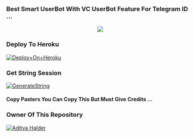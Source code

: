 ### Best Smart UserBot With VC UserBot Feature For Telegram ID ...


<p align="center"><a href="https://t.me/adityahalder"><img src="https://te.legra.ph/file/ceee32999a8250a1f7ebb.png"></a></p>




### Deploy To Heroku

[![Deploy+On+Heroku](https://www.herokucdn.com/deploy/button.svg)](https://heroku.com/deploy?template=https://github.com/GeniusBoi/Genius-Userbot)



### Get String Session

[![GenerateString](https://img.shields.io/badge/repl.it-generateString-yellowgreen)](https://replit.com/@AdityaHalder/StringSession)



#### Copy Pasters You Can Copy This But Must Give Credits ...

### Owner Of This Repository
[![Aditya Halder](https://te.legra.ph/file/8f9d2a593854d0c736201.png)](https://t.me/AdityaHalder)

